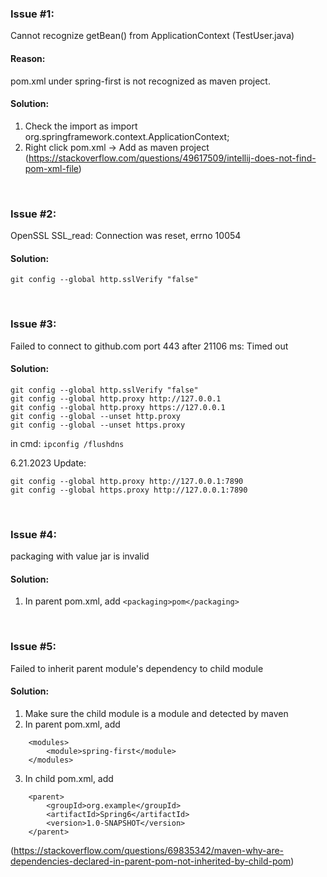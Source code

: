 ### Issue #1:
Cannot recognize getBean() from ApplicationContext (TestUser.java)

#### Reason:
pom.xml under spring-first is not recognized as maven project.

#### Solution:
1. Check the import as import org.springframework.context.ApplicationContext;
2. Right click pom.xml -> Add as maven project (https://stackoverflow.com/questions/49617509/intellij-does-not-find-pom-xml-file)

&emsp;

### Issue #2:
OpenSSL SSL_read: Connection was reset, errno 10054

#### Solution:
```git config --global http.sslVerify "false"```

&emsp;

### Issue #3:
Failed to connect to github.com port 443 after 21106 ms: Timed out

#### Solution:
```
git config --global http.sslVerify "false"
git config --global http.proxy http://127.0.0.1
git config --global http.proxy https://127.0.0.1
git config --global --unset http.proxy
git config --global --unset https.proxy
```

in cmd:
```ipconfig /flushdns```

6.21.2023 Update:
```
git config --global http.proxy http://127.0.0.1:7890
git config --global https.proxy http://127.0.0.1:7890
``` 

&emsp;

### Issue #4:
packaging with value jar is invalid

#### Solution:
1. In parent pom.xml, add ```<packaging>pom</packaging>```

&emsp;

### Issue #5:
Failed to inherit parent module's dependency to child module

#### Solution:
1. Make sure the child module is a module and detected by maven
2. In parent pom.xml, add 
```     
    <modules>
        <module>spring-first</module>
    </modules>
```
3. In child pom.xml, add
```
    <parent>
        <groupId>org.example</groupId>
        <artifactId>Spring6</artifactId>
        <version>1.0-SNAPSHOT</version>
    </parent>
```
(https://stackoverflow.com/questions/69835342/maven-why-are-dependencies-declared-in-parent-pom-not-inherited-by-child-pom)